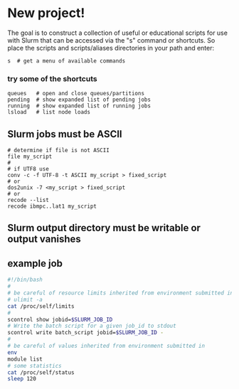 # New project!

The goal is to construct a collection of useful or educational
scripts for use with Slurm that can be accessed via the "s"
command or shortcuts. So place the scripts and scripts/aliases
directories in your path and enter:

    s  # get a menu of available commands

### try some of the shortcuts
    queues   # open and close queues/partitions
    pending  # show expanded list of pending jobs
    running  # show expanded list of running jobs
    lsload   # list node loads


## Slurm jobs must be ASCII

    # determine if file is not ASCII
    file my_script
    #
    # if UTF8 use
    conv -c -f UTF-8 -t ASCII my_script > fixed_script
    # or
    dos2unix -7 <my_script > fixed_script
    # or
    recode --list
    recode ibmpc..lat1 my_script

## Slurm output directory must be writable or output vanishes

## example job
```bash
#!/bin/bash
#
# be careful of resource limits inherited from environment submitted in
# ulimit -a
cat /proc/self/limits
#
scontrol show jobid=$SLURM_JOB_ID
# Write the batch script for a given job_id to stdout
scontrol write batch_script jobid=$SLURM_JOB_ID -
#
# be careful of values inherited from environment submitted in
env
module list
# some statistics
cat /proc/self/status
sleep 120
```
